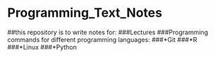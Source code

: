 # Programming_Text_Notes
##this repository is to write notes for:
###Lectures 
###Programming commands for different programming languages:
###*Git 
###*R
###*Linux
###*Python
